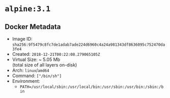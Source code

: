 # `alpine:3.1`

## Docker Metadata

- Image ID: `sha256:9f5479c8fc7de1adab7ade224d6960c4a24a981343df8636095c752470da3fe4`
- Created: `2018-12-21T00:22:08.279065105Z`
- Virtual Size: ~ 5.05 Mb  
  (total size of all layers on-disk)
- Arch: `linux`/`amd64`
- Command: `["/bin/sh"]`
- Environment:
  - `PATH=/usr/local/sbin:/usr/local/bin:/usr/sbin:/usr/bin:/sbin:/bin`
